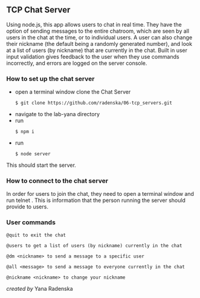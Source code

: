 
## TCP Chat Server

Using node.js, this app allows users to chat in real time. They have the option of sending messages to the entire chatroom, which are seen by all users in the chat at the time, or to individual users. A user can also change their nickname (the default being a randomly generated number), and look at a list of users (by nickname) that are currently in the chat. Built in user input validation gives feedback to the user when they use commands incorrectly, and errors are logged on the server console.

### How to set up the chat server

* open a terminal window clone the Chat Server
    ```
    $ git clone https://github.com/radenska/06-tcp_servers.git
    ```
* navigate to the lab-yana directory
* run
    ```
    $ npm i
    ```
* run
    ```
    $ node server
    ```
This should start the server.

### How to connect to the chat server
In order for users to join the chat, they need to open a terminal window and run telnet <IP address port>. This is information that the person running the server should provide to users.

### User commands

```
@quit to exit the chat
```
```
@users to get a list of users (by nickname) currently in the chat
```
```
@dm <nickname> to send a message to a specific user
```
```
@all <message> to send a message to everyone currently in the chat
```
```
@nickname <nickname> to change your nickname
```

_created by_ Yana Radenska
